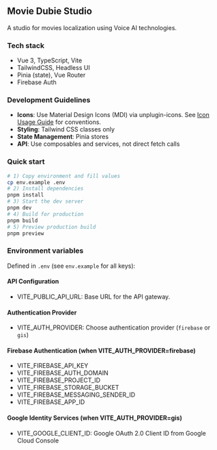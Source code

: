 ## Movie Dubie Studio

A studio for movies localization using Voice AI technologies.

### Tech stack

- Vue 3, TypeScript, Vite
- TailwindCSS, Headless UI
- Pinia (state), Vue Router
- Firebase Auth

### Development Guidelines

- **Icons**: Use Material Design Icons (MDI) via unplugin-icons. See [Icon Usage Guide](docs/ICON_USAGE.md) for conventions.
- **Styling**: Tailwind CSS classes only
- **State Management**: Pinia stores
- **API**: Use composables and services, not direct fetch calls

### Quick start

```bash
# 1) Copy environment and fill values
cp env.example .env
# 2) Install dependencies
pnpm install
# 3) Start the dev server
pnpm dev
# 4) Build for production
pnpm build
# 5) Preview production build
pnpm preview
```

### Environment variables

Defined in `.env` (see `env.example` for all keys):

#### API Configuration

- VITE_PUBLIC_API_URL: Base URL for the API gateway.

#### Authentication Provider

- VITE_AUTH_PROVIDER: Choose authentication provider (`firebase` or `gis`)

#### Firebase Authentication (when VITE_AUTH_PROVIDER=firebase)

- VITE_FIREBASE_API_KEY
- VITE_FIREBASE_AUTH_DOMAIN
- VITE_FIREBASE_PROJECT_ID
- VITE_FIREBASE_STORAGE_BUCKET
- VITE_FIREBASE_MESSAGING_SENDER_ID
- VITE_FIREBASE_APP_ID

#### Google Identity Services (when VITE_AUTH_PROVIDER=gis)

- VITE_GOOGLE_CLIENT_ID: Google OAuth 2.0 Client ID from Google Cloud Console
